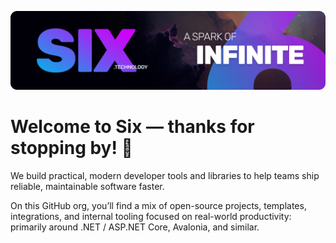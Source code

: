 ![Six Banner](assets/six-banner-wide-1980-01.png)

# Welcome to Six — thanks for stopping by! 👋

We build practical, modern developer tools and libraries to help teams ship reliable, maintainable software faster. 

On this GitHub org, you’ll find a mix of open-source projects, templates, integrations, and internal tooling focused on real-world productivity: primarily around .NET / ASP.NET Core, Avalonia, and similar.

<!--

**Here are some ideas to get you started:**

🙋‍♀️ A short introduction - what is your organization all about?
🌈 Contribution guidelines - how can the community get involved?
👩‍💻 Useful resources - where can the community find your docs? Is there anything else the community should know?
🍿 Fun facts - what does your team eat for breakfast?
🧙 Remember, you can do mighty things with the power of [Markdown](https://docs.github.com/github/writing-on-github/getting-started-with-writing-and-formatting-on-github/basic-writing-and-formatting-syntax)
-->
